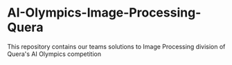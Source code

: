 # AI-Olympics-Image-Processing-Quera
This repository contains our teams solutions to Image Processing division of  Quera's AI Olympics competition
